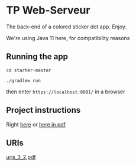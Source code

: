 # TP Web-Serveur

The back-end of a colored sticker dot app. Enjoy.

We're using Java 11 here, for compatibility reasons

## Running the app
`cd starter-master`

`./gradlew run`

then enter `https://localhost:8081/` in a browser 

## Project instructions

Right [here](https://unicorn.artheriom.fr/#/techno-ws-l2) or [here in pdf](https://github.com/draialexis/Y2_webserver/files/8473212/TP_Version_Imprimable_au_07_03_22.pdf)

## URIs
[uris_3_2.pdf](https://github.com/draialexis/Y2_webserver/files/8643304/URIs.pdf)
